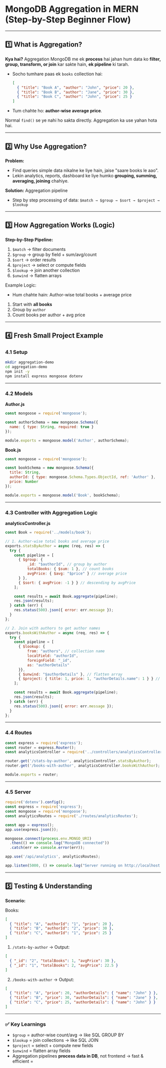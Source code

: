 
# MongoDB Aggregation in MERN (Step-by-Step Beginner Flow)

---

## 1️⃣ What is Aggregation?

**Kya hai?**
Aggregation MongoDB me ek **process** hai jahan hum data ko **filter, group, transform, or join** kar sakte hain, **ek pipeline** ki tarah.

* Socho tumhare paas ek `books` collection hai:

  ```json
  [
    { "title": "Book A", "author": "John", "price": 20 },
    { "title": "Book B", "author": "Jane", "price": 30 },
    { "title": "Book C", "author": "John", "price": 25 }
  ]
  ```

* Tum chahte ho: **author-wise average price**.

Normal `find()` se ye nahi ho sakta directly. Aggregation ka use yahan hota hai.

---

## 2️⃣ Why Use Aggregation?

**Problem:**

* Find queries simple data nikalne ke liye hain, jaise "saare books le aao".
* Lekin analytics, reports, dashboard ke liye humko **grouping, summing, averaging, joining** chahiye.

**Solution:** Aggregation pipeline

* Step by step processing of data: `$match → $group → $sort → $project → $lookup`

---

## 3️⃣ How Aggregation Works (Logic)

**Step-by-Step Pipeline:**

1. `$match` → filter documents
2. `$group` → group by field + sum/avg/count
3. `$sort` → order results
4. `$project` → select or compute fields
5. `$lookup` → join another collection
6. `$unwind` → flatten arrays

Example Logic:

* Hum chahte hain: Author-wise total books + average price

1. Start with **all books**
2. Group by `author`
3. Count books per author + avg price

---

## 4️⃣ Fresh Small Project Example

### 4.1 Setup

```bash
mkdir aggregation-demo
cd aggregation-demo
npm init -y
npm install express mongoose dotenv
```

---

### 4.2 Models

**Author.js**

```javascript
const mongoose = require('mongoose');

const authorSchema = new mongoose.Schema({
  name: { type: String, required: true }
});

module.exports = mongoose.model('Author', authorSchema);
```

**Book.js**

```javascript
const mongoose = require('mongoose');

const bookSchema = new mongoose.Schema({
  title: String,
  authorId: { type: mongoose.Schema.Types.ObjectId, ref: 'Author' },
  price: Number
});

module.exports = mongoose.model('Book', bookSchema);
```

---

### 4.3 Controller with Aggregation Logic

**analyticsController.js**

```javascript
const Book = require('../models/book');

// 1. Author-wise total books and average price
exports.statsByAuthor = async (req, res) => {
  try {
    const pipeline = [
      { $group: { 
          _id: "$authorId", // group by author
          totalBooks: { $sum: 1 }, // count books
          avgPrice: { $avg: "$price" } // average price
      } },
      { $sort: { avgPrice: -1 } } // descending by avgPrice
    ];

    const results = await Book.aggregate(pipeline);
    res.json(results);
  } catch (err) {
    res.status(500).json({ error: err.message });
  }
};

// 2. Join with authors to get author names
exports.booksWithAuthor = async (req, res) => {
  try {
    const pipeline = [
      { $lookup: {
          from: "authors", // collection name
          localField: "authorId",
          foreignField: "_id",
          as: "authorDetails"
      }},
      { $unwind: "$authorDetails" }, // flatten array
      { $project: { title: 1, price: 1, "authorDetails.name": 1 } } // select fields
    ];

    const results = await Book.aggregate(pipeline);
    res.json(results);
  } catch (err) {
    res.status(500).json({ error: err.message });
  }
};
```

---

### 4.4 Routes

```javascript
const express = require('express');
const router = express.Router();
const analyticsController = require('../controllers/analyticsController');

router.get('/stats-by-author', analyticsController.statsByAuthor);
router.get('/books-with-author', analyticsController.booksWithAuthor);

module.exports = router;
```

---

### 4.5 Server

```javascript
require('dotenv').config();
const express = require('express');
const mongoose = require('mongoose');
const analyticsRoutes = require('./routes/analyticsRoutes');

const app = express();
app.use(express.json());

mongoose.connect(process.env.MONGO_URI)
  .then(() => console.log("MongoDB connected"))
  .catch(err => console.error(err));

app.use('/api/analytics', analyticsRoutes);

app.listen(5000, () => console.log("Server running on http://localhost:5000"));
```

---

## 5️⃣ Testing & Understanding

**Scenario:**

Books:

```json
[
  { "title": "A", "authorId": "1", "price": 20 },
  { "title": "B", "authorId": "2", "price": 30 },
  { "title": "C", "authorId": "1", "price": 25 }
]
```

1. `/stats-by-author` → Output:

```json
[
  { "_id": "2", "totalBooks": 1, "avgPrice": 30 },
  { "_id": "1", "totalBooks": 2, "avgPrice": 22.5 }
]
```

2. `/books-with-author` → Output:

```json
[
  { "title": "A", "price": 20, "authorDetails": { "name": "John" } },
  { "title": "B", "price": 30, "authorDetails": { "name": "Jane" } },
  { "title": "C", "price": 25, "authorDetails": { "name": "John" } }
]
```

---

### ✅ Key Learnings

* `$group` = author-wise count/avg → like SQL GROUP BY
* `$lookup` = join collections → like SQL JOIN
* `$project` = select + compute new fields
* `$unwind` = flatten array fields
* Aggregation pipelines **process data in DB**, not frontend → fast & efficient
=